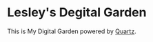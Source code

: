 # Lesley's Degital Garden

This is My Digital Garden powered by [Quartz](https://quartz.jzhao.xyz/).

